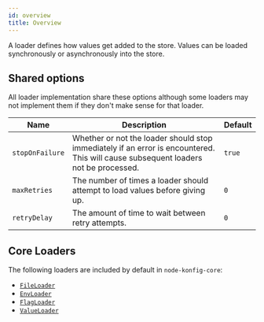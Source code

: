 ```yaml
---
id: overview
title: Overview
---
```


A loader defines how values get added to the store. Values can be loaded synchronously or asynchronously into the store.

## Shared options

All loader implementation share these options although some loaders may not implement them if they don't make sense for that loader.

| Name            | Description                                                                                                                        | Default |
| --------------- | ---------------------------------------------------------------------------------------------------------------------------------- | ------- |
| `stopOnFailure` | Whether or not the loader should stop immediately if an error is encountered. This will cause subsequent loaders not be processed. | `true`  |
| `maxRetries`    | The number of times a loader should attempt to load values before giving up.                                                       | `0`     |
| `retryDelay`    | The amount of time to wait between retry attempts.                                                                                 | `0`     |

## Core Loaders

The following loaders are included by default in `node-konfig-core`:

- [`FileLoader`](file.md)
- [`EnvLoader`](env.md)
- [`FlagLoader`](flag.md)
- [`ValueLoader`](value.md)
